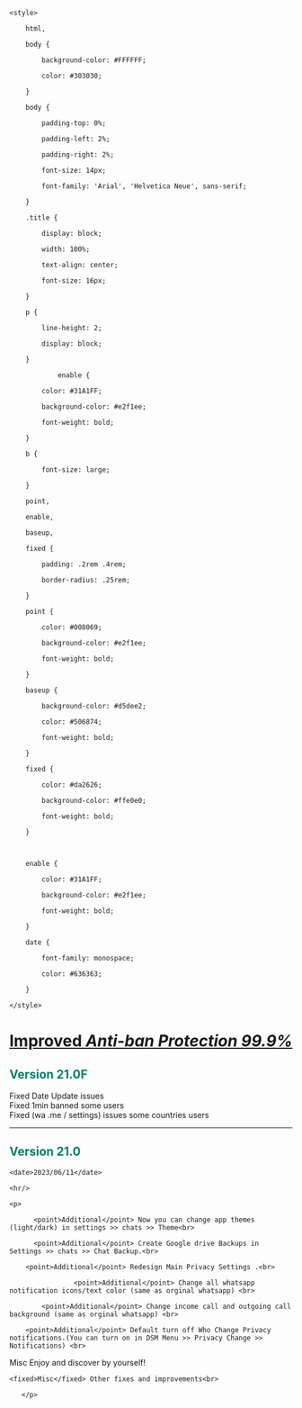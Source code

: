 <!DOCTYPE html>

<html>

<head>

    <style>

        html,

        body {

            background-color: #FFFFFF;

            color: #303030;

        }

        body {

            padding-top: 0%;

            padding-left: 2%;

            padding-right: 2%;

            font-size: 14px;

            font-family: 'Arial', 'Helvetica Neue', sans-serif;

        }

        .title {

            display: block;

            width: 100%;

            text-align: center;

            font-size: 16px;

        }

        p {

            line-height: 2;

            display: block;

        }

                enable {

            color: #31A1FF;

            background-color: #e2f1ee;

            font-weight: bold;

        }

        b {

            font-size: large;

        }

        point,

        enable,

        baseup,

        fixed {

            padding: .2rem .4rem;

            border-radius: .25rem;

        }

        point {

            color: #008069;

            background-color: #e2f1ee;

            font-weight: bold;

        }

        baseup {

            background-color: #d5dee2;

            color: #506874;

            font-weight: bold;

        }

        fixed {

            color: #da2626;

            background-color: #ffe0e0;

            font-weight: bold;

        }

        

        enable {

            color: #31A1FF;

            background-color: #e2f1ee;

            font-weight: bold;

        }

        date {

            font-family: monospace;

            color: #636363;

        }

    </style>

</head>

<div style="font-weight: bold; font-size: 15px; text-align: center; width: 100%;">

    

        

</div>

<body>

<h1><fixed style="font-weight: bold; text-decoration: underline;">Improved</a><i> Anti-ban Protection 99.9%</i></fixed><br></h1>

<h2 style="color: #008069"> Version 21.0F</h2>

<fixed>Fixed</fixed> Date Update issues <br>
<fixed>Fixed</fixed> 1min banned some users <br>
<fixed>Fixed</fixed> (wa .me / settings) issues some countries users <br>

<hr>

<h2 style="color: #008069"> Version 21.0</h2>

    <date>2023/06/11</date>

    <hr/>

    <p>

          <point>Additional</point> Now you can change app themes (light/dark) in settings >> chats >> Theme<br>

          <point>Additional</point> Create Google drive Backups in Settings >> chats >> Chat Backup.<br>

        <point>Additional</point> Redesign Main Privacy Settings .<br>

                    <point>Additional</point> Change all whatsapp notification icons/text color (same as orginal whatsapp) <br>

            <point>Additional</point> Change income call and outgoing call background (same as orginal whatsapp) <br>

        <point>Additional</point> Default turn off Who Change Privacy notifications.(You can turn on in DSM Menu >> Privacy Change >> Notifications) <br>

  <fixed>Misc</fixed> Enjoy and discover by yourself!<br>

    <fixed>Misc</fixed> Other fixes and improvements<br>

       </p>

    

   

    
  

 

    
  

        

</body>

</html>
